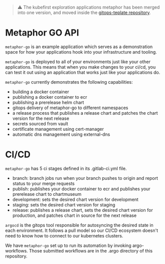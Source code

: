 > ⚠️ The kubefirst exploration applications metaphor has been merged into one version, and moved inside the [gitops-teplate repository](https://github.com/kubefirst/gitops-template/tree/main/metaphor).

# Metaphor GO API

`metaphor-go` is an example application which serves as a demonstration space for how your applications hook into your 
infrastructure and tooling.

`metaphor-go` is deployed to all of your environments just like your other applications. This means that when you make 
changes to your ci/cd, you can test it out using an application that works just like your applications do.

`metaphor-go` currently demonstrates the following capabilities:

- building a docker container  
- publishing a docker container to ecr  
- publishing a prerelease helm chart  
- gitops delivery of metaphor-go to different namespaces  
- a release process that publishes a release chart and patches the chart version for the next release  
- secrets sourced from vault  
- certificate management using cert-manager  
- automatic dns management using external-dns  

# CI/CD

`metaphor-go` has 5 ci stages defined in its .gitlab-ci.yml file.

- branch: branch jobs run when your branch pushes to origin and report status to your merge requests
- publish: publishes your docker container to ecr and publishes your prerelease chart to chartmuseum
- development: sets the desired chart version for development
- staging: sets the desired chart version for staging
- release: publishes a release chart, sets the desired chart version for production, and patches chart in source for the next release

`argocd` is the gitops tool responsible for autosyncing the desired state in each environment. It follows a pull model so our CI/CD ecosystem doesn't need to know how to connect to our kubernetes clusters.

We have `metaphor-go` set up to run its automation by invoking argo-workflows. Those submitted workflows are in the .argo directory of this repository.
